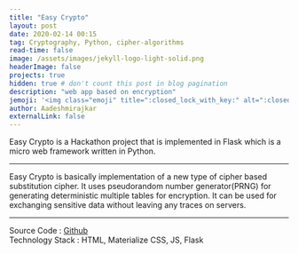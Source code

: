 ```yaml
---
title: "Easy Crypto"
layout: post
date: 2020-02-14 00:15
tag: Cryptography, Python, cipher-algorithms
read-time: false
image: /assets/images/jekyll-logo-light-solid.png
headerImage: false
projects: true
hidden: true # don't count this post in blog pagination
description: "web app based on encryption"
jemoji: '<img class="emoji" title=":closed_lock_with_key:" alt=":closed_lock_with_key:" src="https://raw.githubusercontent.com/WebpageFX/emoji-cheat-sheet.com/master/public/graphics/emojis/closed_lock_with_key.png" height="20" width="20" align="absmiddle">'
author: Aadeshmirajkar
externalLink: false
---
```


Easy Crypto is a Hackathon project that is implemented in Flask which is a micro web framework written in Python.

---

Easy Crypto is basically implementation of a new type of cipher based substitution cipher. It uses pseudorandom number generator(PRNG) for generating deterministic multiple tables for encryption. It can be used for exchanging sensitive data without leaving any traces on servers.

---
Source Code : [Github](https://github.com/captainaadesh/Easy-crypto) <br>
Technology Stack : HTML, Materialize CSS, JS, Flask

